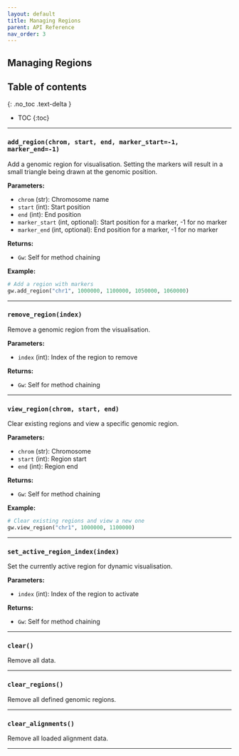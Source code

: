 ```yaml
---
layout: default
title: Managing Regions
parent: API Reference
nav_order: 3
---
```


## Managing Regions

## Table of contents
{: .no_toc .text-delta }

- TOC
{:toc}

---

### `add_region(chrom, start, end, marker_start=-1, marker_end=-1)`

Add a genomic region for visualisation. Setting the markers will result in a small triangle being drawn at
the genomic position.

**Parameters:**
- `chrom` (str): Chromosome name
- `start` (int): Start position
- `end` (int): End position
- `marker_start` (int, optional): Start position for a marker, -1 for no marker
- `marker_end` (int, optional): End position for a marker, -1 for no marker

**Returns:**
- `Gw`: Self for method chaining

**Example:**
```python
# Add a region with markers
gw.add_region("chr1", 1000000, 1100000, 1050000, 1060000)
```

---

### `remove_region(index)`

Remove a genomic region from the visualisation.

**Parameters:**
- `index` (int): Index of the region to remove

**Returns:**
- `Gw`: Self for method chaining

---

### `view_region(chrom, start, end)`

Clear existing regions and view a specific genomic region.

**Parameters:**
- `chrom` (str): Chromosome
- `start` (int): Region start
- `end` (int): Region end

**Returns:**
- `Gw`: Self for method chaining

**Example:**
```python
# Clear existing regions and view a new one
gw.view_region("chr1", 1000000, 1100000)
```

---

### `set_active_region_index(index)`

Set the currently active region for dynamic visualisation.

**Parameters:**
- `index` (int): Index of the region to activate

**Returns:**
- `Gw`: Self for method chaining

---

### `clear()`

Remove all data.

---

### `clear_regions()`

Remove all defined genomic regions.

---

### `clear_alignments()`

Remove all loaded alignment data.

---
